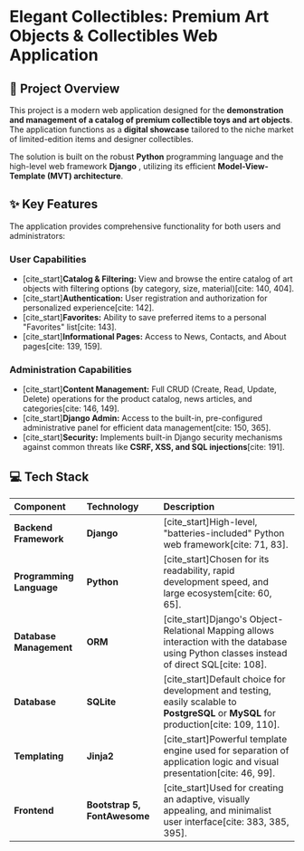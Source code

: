 # Elegant Collectibles: Premium Art Objects & Collectibles Web Application

## 🌟 Project Overview
This project is a modern web application designed for the **demonstration and management of a catalog of premium collectible toys and art objects**. The application functions as a **digital showcase**  tailored to the niche market of limited-edition items and designer collectibles.

The solution is built on the robust **Python** programming language and the high-level web framework **Django** , utilizing its efficient **Model-View-Template (MVT) architecture**.

## ✨ Key Features
The application provides comprehensive functionality for both users and administrators:

### User Capabilities
* [cite_start]**Catalog & Filtering:** View and browse the entire catalog of art objects with filtering options (by category, size, material)[cite: 140, 404].
* [cite_start]**Authentication:** User registration and authorization for personalized experience[cite: 142].
* [cite_start]**Favorites:** Ability to save preferred items to a personal "Favorites" list[cite: 143].
* [cite_start]**Informational Pages:** Access to News, Contacts, and About pages[cite: 139, 159].

### Administration Capabilities
* [cite_start]**Content Management:** Full CRUD (Create, Read, Update, Delete) operations for the product catalog, news articles, and categories[cite: 146, 149].
* [cite_start]**Django Admin:** Access to the built-in, pre-configured administrative panel for efficient data management[cite: 150, 365].
* [cite_start]**Security:** Implements built-in Django security mechanisms against common threats like **CSRF, XSS, and SQL injections**[cite: 191].

## 💻 Tech Stack
| Component | Technology | Description |
| :--- | :--- | :--- |
| **Backend Framework** | **Django** | [cite_start]High-level, "batteries-included" Python web framework[cite: 71, 83]. |
| **Programming Language** | **Python** | [cite_start]Chosen for its readability, rapid development speed, and large ecosystem[cite: 60, 65]. |
| **Database Management** | **ORM** | [cite_start]Django's Object-Relational Mapping allows interaction with the database using Python classes instead of direct SQL[cite: 108]. |
| **Database** | **SQLite** | [cite_start]Default choice for development and testing, easily scalable to **PostgreSQL** or **MySQL** for production[cite: 109, 110]. |
| **Templating** | **Jinja2** | [cite_start]Powerful template engine used for separation of application logic and visual presentation[cite: 46, 99]. |
| **Frontend** | **Bootstrap 5, FontAwesome** | [cite_start]Used for creating an adaptive, visually appealing, and minimalist user interface[cite: 383, 385, 395]. |

